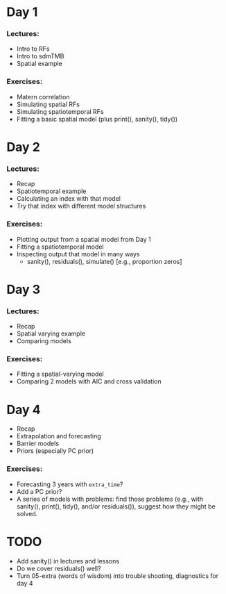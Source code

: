 # Day 1

### Lectures:

-   Intro to RFs
-   Intro to sdmTMB
-   Spatial example

### Exercises:

-   Matern correlation
-   Simulating spatial RFs
-   Simulating spatiotemporal RFs
-   Fitting a basic spatial model (plus print(), sanity(), tidy())

# Day 2

### Lectures:

-   Recap
-   Spatiotemporal example
-   Calculating an index with that model
-   Try that index with different model structures

### Exercises:

-   Plotting output from a spatial model from Day 1
-   Fitting a spatiotemporal model
-   Inspecting output that model in many ways
    -   sanity(), residuals(), simulate() [e.g., proportion zeros]

# Day 3

### Lectures:

-   Recap
-   Spatial varying example
-   Comparing models

### Exercises:

-   Fitting a spatial-varying model
-   Comparing 2 models with AIC and cross validation

# Day 4

-   Recap
-   Extrapolation and forecasting
-   Barrier models
-   Priors (especially PC prior)

### Exercises:

-   Forecasting 3 years with `extra_time`?
-   Add a PC prior?
-   A series of models with problems: find those problems (e.g., with sanity(), print(), tidy(), and/or residuals()), suggest how they might be solved.

# TODO

-   Add sanity() in lectures and lessons
-   Do we cover residuals() well?
-   Turn 05-extra (words of wisdom) into trouble shooting, diagnostics for day 4

